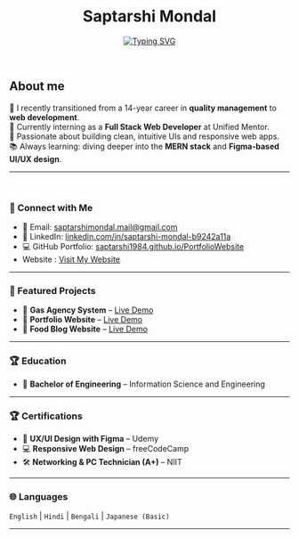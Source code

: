 <!-- GitHub README.md for Saptarshi Mondal -->


  <h1 align="center">Saptarshi Mondal</h1>
  


<p align="center">
  
  <a href="https://git.io/typing-svg">
    <img
      src="https://readme-typing-svg.demolab.com?font=Inter&weight=620&pause=1000&color=36BCF7FF&center=true&vCenter=true&width=520&lines=Fullstack+Web+Developer"
      alt="Typing SVG"
    />
  </a>
</p>


&nbsp;
## About me
🌱 I recently transitioned from a 14-year career in **quality management** to **web development**.  
🚀 Currently interning as a **Full Stack Web Developer** at Unified Mentor.  
🎨 Passionate about building clean, intuitive UIs and responsive web apps.  
📚 Always learning: diving deeper into the **MERN stack** and **Figma-based UI/UX design**.




---
&nbsp;
### 🔗 Connect with Me

- 📧 Email: [saptarshimondal.mail@gmail.com](mailto:saptarshimondal.mail@gmail.com)  
- 💼 LinkedIn: [linkedin.com/in/saptarshi-mondal-b9242a11a](https://www.linkedin.com/in/saptarshi-mondal-b9242a11a/)  
- 💻 GitHub Portfolio: [saptarshi1984.github.io/PortfolioWebsite](https://saptarshi1984.github.io/PortfolioWebsite/)
- Website : [Visit My Website](https://www.saptarshidevworks.com)

---

### 📌 Featured Projects

- 🔹 **Gas Agency System** – [Live Demo]( https://saptarshi1984.github.io/GasAgency/) 
- 🔹 **Portfolio Website** – [Live Demo](https://saptarshi1984.github.io/PortfolioWebsite/)  
- 🔹 **Food Blog Website** – [Live Demo](https://saptarshi1984.github.io/UM-BlogWebsite/) 

---

### 🏆 Education

- 🧩 **Bachelor of Engineering** – Information Science and Engineering

--- 

### 🏆 Certifications

- 🧩 **UX/UI Design with Figma** – Udemy  
- 💻 **Responsive Web Design** – freeCodeCamp  
- 🛠️ **Networking & PC Technician (A+)** – NIIT  

---

### 🌐 Languages

`English` | `Hindi` | `Bengali` | `Japanese (Basic)`

---


